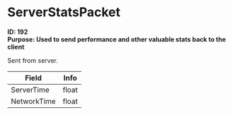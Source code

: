 # ServerStatsPacket

**ID: 192**  
**Purpose: Used to send performance and other valuable stats back to the client**  

Sent from server.

<table><thead><tr><th>Field</th><th>Info</th></tr></thead><tbody>
<tr><td>ServerTime</td><td>float</td></tr>
<tr><td>NetworkTime</td><td>float</td></tr>
</tbody></table>